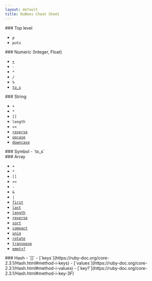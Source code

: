 ```yaml
---
layout: default
title: RuBees Cheat Sheet
---
```


<div id="cheatsheet-wrapper">

<div class="class-method-list" markdown="1">
### Top level

* `p`
* `puts`
<!-- * `gets` -->
<!-- * `exit` -->
<!-- * `require` -->
</div>

<div class="class-method-list" markdown="1">
### Numeric (Integer, Float)

* [`+`](https://ruby-doc.org/core-2.3.1/Fixnum.html#method-i-2B)
* `-`
* `*`
* `/`
* `%`
* [`to_s`](https://ruby-doc.org/core-2.3.1/Fixnum.html#method-i-to_s)
</div>


<div class="class-method-list" markdown="1">
### String

- `+`
- `*`
- `[]`
- `length`
- `<<`
- [`reverse`](https://ruby-doc.org/core-2.3.1/String.html#method-i-reverse)
- [`upcase`](https://ruby-doc.org/core-2.3.1/String.html#method-i-upcase)
- [`downcase`](https://ruby-doc.org/core-2.3.1/String.html#method-i-downcase)
</div>


<div class="class-method-list" markdown="1">
### Symbol
- `to_s`

</div>

<div class="class-method-list" markdown="1">
### Array

- `+`
- `*`
- `[]`
- `<<`
- `-`
- `&`
- `|`
- [`first`](https://ruby-doc.org/core-2.3.1/Array.html#method-i-first)
- [`last`](https://ruby-doc.org/core-2.3.1/Array.html#method-i-last)
- [`length`](https://ruby-doc.org/core-2.3.1/Array.html#method-i-length)
- [`reverse`](https://ruby-doc.org/core-2.3.1/Array.html#method-i-reverse)
- [`sort`](https://ruby-doc.org/core-2.3.1/Array.html#method-i-sort)
- [`compact`](https://ruby-doc.org/core-2.3.1/Array.html#method-i-compact)
- [`uniq`](https://ruby-doc.org/core-2.3.1/Array.html#method-i-uniq)
- [`rotate`](https://ruby-doc.org/core-2.3.1/Array.html#method-i-rotate)
- [`transpose`](https://ruby-doc.org/core-2.3.1/Array.html#method-i-transpose)
- [`empty?`](https://ruby-doc.org/core-2.3.1/Array.html#method-i-empty-3F)

</div>


<div class="class-method-list" markdown="1">
### Hash
- `[]`
- [`keys`](https://ruby-doc.org/core-2.3.1/Hash.html#method-i-keys)
- [`values`](https://ruby-doc.org/core-2.3.1/Hash.html#method-i-values)
- [`key?`](https://ruby-doc.org/core-2.3.1/Hash.html#method-i-key-3F)
</div>

